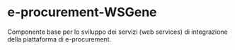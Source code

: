 # e-procurement-WSGene
Componente base per lo sviluppo dei servizi (web services) di integrazione della piattaforma di e-procurement.